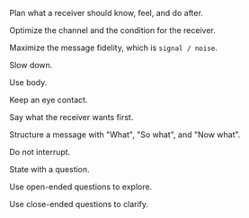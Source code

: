 Plan what a receiver should know, feel, and do after.

Optimize the channel and the condition for the receiver.

Maximize the message fidelity, which is `signal / noise`.

Slow down.

Use body.

Keep an eye contact.

Say what the receiver wants first.

Structure a message with "What", "So what", and "Now what".

Do not interrupt.

State with a question.

Use open-ended questions to explore.

Use close-ended questions to clarify.
